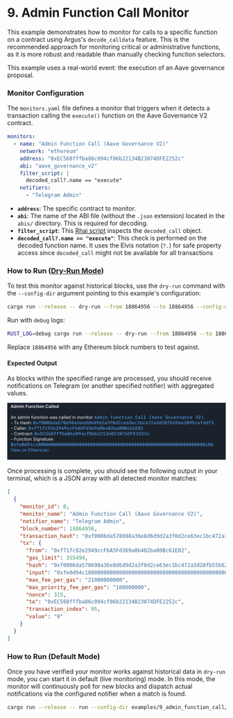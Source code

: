 # 9. Admin Function Call Monitor

This example demonstrates how to monitor for calls to a specific function on a contract using Argus's `decode_calldata` feature. This is the recommended approach for monitoring critical or administrative functions, as it is more robust and readable than manually checking function selectors.

This example uses a real-world event: the execution of an Aave governance proposal.

### Monitor Configuration

The `monitors.yaml` file defines a monitor that triggers when it detects a transaction calling the `execute()` function on the Aave Governance V2 contract.

```yaml
monitors:
  - name: "Admin Function Call (Aave Governance V2)"
    network: "ethereum"
    address: "0xEC568fffba86c094cf06b22134B23074DFE2252c"
    abi: "aave_governance_v2"
    filter_script: |
      decoded_call?.name == "execute"
    notifiers:
      - "Telegram Admin"
```

- **`address`**: The specific contract to monitor.
- **`abi`**: The name of the ABI file (without the `.json` extension) located in the `abis/` directory. This is required for decoding.
- **`filter_script`**: This [Rhai script](../../docs/src/user_guide/rhai_scripts.md) inspects the `decoded_call` object.
- **`decoded_call?.name == "execute"`**: This check is performed on the decoded function name. It uses the Elvis notation (`?.`) for safe property access since `decoded_call` might not be available for all transactions

### How to Run ([Dry-Run Mode](../../docs/src/operations/cli.md#dry-run-mode))

To test this monitor against historical blocks, use the `dry-run` command with the `--config-dir` argument pointing to this example's configuration:

```bash
cargo run --release -- dry-run --from 18864956 --to 18864956 --config-dir examples/9_admin_function_call/
```

Run with `debug` logs:

```bash
RUST_LOG=debug cargo run --release -- dry-run --from 18864956 --to 18864956 --config-dir examples/9_admin_function_call/
```

Replace `18864956` with any Ethereum block numbers to test against.


#### Expected Output

As blocks within the specified range are processed, you should receive notifications on Telegram (or another specified notifier) with aggregated values.

![Sample notification output (Telegram)](image.png)

Once processing is complete, you should see the following output in your terminal, which is a JSON array with all detected monitor matches:

```json
[
  {
    "monitor_id": 0,
    "monitor_name": "Admin Function Call (Aave Governance V2)",
    "notifier_name": "Telegram Admin",
    "block_number": 18864956,
    "transaction_hash": "0xf0006da578698a36e8d6d9d2a3f0d2ce63ec1bc472a3d28fb55b62095c4fddf3",
    "tx": {
      "from": "0xf71fc92e2949ccF6A5Fd369a0b402ba80Bc61E02",
      "gas_limit": 355494,
      "hash": "0xf0006da578698a36e8d6d9d2a3f0d2ce63ec1bc472a3d28fb55b62095c4fddf3",
      "input": "0xfe0d94c1000000000000000000000000000000000000000000000000000000000000018b",
      "max_fee_per_gas": "21000000000",
      "max_priority_fee_per_gas": "100000000",
      "nonce": 315,
      "to": "0xEC568fffba86c094cf06b22134B23074DFE2252c",
      "transaction_index": 95,
      "value": "0"
    }
  }
]
```


### How to Run (Default Mode)

Once you have verified your monitor works against historical data in `dry-run` mode, you can start it in default (live monitoring) mode. In this mode, the monitor will continuously poll for new blocks and dispatch actual notifications via the configured notifier when a match is found.

```bash
cargo run --release -- run --config-dir examples/9_admin_function_call/
```

